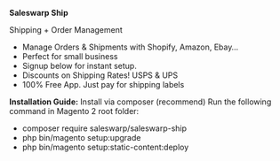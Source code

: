 **Saleswarp Ship**

Shipping + Order Management

  - Manage Orders & Shipments with Shopify, Amazon, Ebay…
  - Perfect for small business
  - Signup below for instant setup.
  - Discounts on Shipping Rates! USPS & UPS
  - 100% Free App. Just pay for shipping labels

**Installation Guide:**
Install via composer (recommend)
Run the following command in Magento 2 root folder:

  - composer require saleswarp/saleswarp-ship
  - php bin/magento setup:upgrade
  - php bin/magento setup:static-content:deploy
